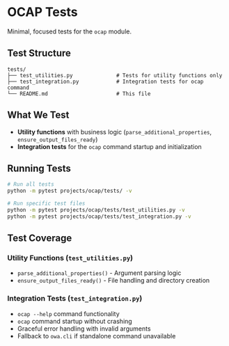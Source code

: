 # OCAP Tests

Minimal, focused tests for the `ocap` module.

## Test Structure

```
tests/
├── test_utilities.py              # Tests for utility functions only
├── test_integration.py            # Integration tests for ocap command
└── README.md                      # This file
```

## What We Test

- **Utility functions** with business logic (`parse_additional_properties`, `ensure_output_files_ready`)
- **Integration tests** for the `ocap` command startup and initialization

## Running Tests

```bash
# Run all tests
python -m pytest projects/ocap/tests/ -v

# Run specific test files
python -m pytest projects/ocap/tests/test_utilities.py -v
python -m pytest projects/ocap/tests/test_integration.py -v
```

## Test Coverage

### Utility Functions (`test_utilities.py`)
- `parse_additional_properties()` - Argument parsing logic
- `ensure_output_files_ready()` - File handling and directory creation

### Integration Tests (`test_integration.py`)
- `ocap --help` command functionality
- `ocap` command startup without crashing
- Graceful error handling with invalid arguments
- Fallback to `owa.cli` if standalone command unavailable